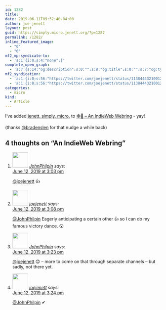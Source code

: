 ```yaml
---
id: 1282
title: 
date: 2019-06-11T09:52:40-04:00
author: joe jenett
layout: post
guid: https://simply.micro.jenett.org/?p=1282
permalink: /1282/
inline_featured_image:
  - "0"
  - "0"
mf2_mp-syndicate-to:
  - 'a:1:{i:0;s:4:"none";}'
complete_open_graph:
  - 'a:7:{s:14:"og:description";s:0:"";s:8:"og:title";s:0:"";s:7:"og:type";s:0:"";s:12:"twitter:card";s:7:"summary";s:15:"twitter:creator";s:0:"";s:19:"twitter:description";s:0:"";s:8:"og:image";s:0:"";}'
mf2_syndication:
  - 'a:1:{i:0;s:56:"https://twitter.com/joejenett/status/1138444321001222145";}'
  - 'a:1:{i:0;s:56:"https://twitter.com/joejenett/status/1138444321001222145";}'
categories:
  - micro
kind:
  - Article
---
```

I’ve added [jenett. simply. micro.](https://simply.micro.jenett.org/) to [🕸💍 – An IndieWeb Webring](https://xn--sr8hvo.ws/) - yay!  
 
(thanks [@bradenslen](https://micro.blog/bradenslen) for that nudge a while back)

<h2 id="comments-title">4 thoughts on “<span>An IndieWeb Webring</span>”		</h2>


<ol class="commentlist">
<li class="comment even thread-even depth-1 u-comment h-cite h-entry p-comment" id="li-comment-407">
<article id="comment-407" class="comment " itemprop="comment" itemscope="" itemtype="http://schema.org/Comment">
<footer>
<address class="comment-author p-author author vcard hcard h-card" itemprop="creator" itemscope="" itemtype="http://schema.org/Person">
<img alt="" src="https://micro.blog/JohnPhilpin/avatar.jpg" srcset="https://micro.blog/JohnPhilpin/avatar.jpg 2x" class="avatar avatar-50 photo avatar-default local-avatar u-photo" itemprop="image" loading="lazy" width="50" height="50">				<cite class="fn p-name" itemprop="name"><a href="https://micro.blog/JohnPhilpin" rel="external nofollow ugc" class="u-url url">JohnPhilpin</a></cite> <span class="says">says:</span>					</address>
<!-- .comment-author .vcard -->

<div class="comment-meta commentmetadata">
<a href="https://micro.blog/JohnPhilpin/4011957"><time class="updated published dt-updated dt-published" datetime="2019-06-12T15:03:57-04:00" itemprop="datePublished dateModified dateCreated">
June 12, 2019 at 3:03 pm						</time></a>
</div>
<!-- .comment-meta .commentmetadata -->
</footer>

<div class="comment-content e-content p-summary p-name" itemprop="text name description">
<p><a href="https://micro.blog/joejenett" rel="nofollow ugc">@joejenett</a> 👍</p>
</div>

<div class="reply">
</div>
<!-- .reply -->
</article><!-- #comment-## -->
</li>
<!-- #comment-## -->
<li class="comment odd alt thread-odd thread-alt depth-1 u-comment h-cite h-entry p-comment" id="li-comment-408">
<article id="comment-408" class="comment " itemprop="comment" itemscope="" itemtype="http://schema.org/Comment">
<footer>
<address class="comment-author p-author author vcard hcard h-card" itemprop="creator" itemscope="" itemtype="http://schema.org/Person">
<img alt="" src="https://micro.blog/joejenett/avatar.jpg" srcset="https://micro.blog/joejenett/avatar.jpg 2x" class="avatar avatar-50 photo avatar-default local-avatar u-photo" itemprop="image" loading="lazy" width="50" height="50">				<cite class="fn p-name" itemprop="name"><a href="https://micro.blog/joejenett" rel="external nofollow ugc" class="u-url url">joejenett</a></cite> <span class="says">says:</span>					</address>
<!-- .comment-author .vcard -->

<div class="comment-meta commentmetadata">
<a href="https://micro.blog/joejenett/4011991"><time class="updated published dt-updated dt-published" datetime="2019-06-12T15:08:06-04:00" itemprop="datePublished dateModified dateCreated">
June 12, 2019 at 3:08 pm						</time></a>
</div>
<!-- .comment-meta .commentmetadata -->
</footer>

<div class="comment-content e-content p-summary p-name" itemprop="text name description">
<p><a href="https://micro.blog/JohnPhilpin" rel="nofollow ugc">@JohnPhilpin</a> Eagerly anticipating a certain other 👍 so I can do my famous victory dance. 😮</p>
</div>

<div class="reply">
</div>
<!-- .reply -->
</article><!-- #comment-## -->
</li>
<!-- #comment-## -->
<li class="comment even thread-even depth-1 u-comment h-cite h-entry p-comment" id="li-comment-410">
<article id="comment-410" class="comment " itemprop="comment" itemscope="" itemtype="http://schema.org/Comment">
<footer>
<address class="comment-author p-author author vcard hcard h-card" itemprop="creator" itemscope="" itemtype="http://schema.org/Person">
<img alt="" src="https://micro.blog/JohnPhilpin/avatar.jpg" srcset="https://micro.blog/JohnPhilpin/avatar.jpg 2x" class="avatar avatar-50 photo avatar-default local-avatar u-photo" itemprop="image" loading="lazy" width="50" height="50">				<cite class="fn p-name" itemprop="name"><a href="https://micro.blog/JohnPhilpin" rel="external nofollow ugc" class="u-url url">JohnPhilpin</a></cite> <span class="says">says:</span>					</address>
<!-- .comment-author .vcard -->

<div class="comment-meta commentmetadata">
<a href="https://micro.blog/JohnPhilpin/4012069"><time class="updated published dt-updated dt-published" datetime="2019-06-12T15:23:24-04:00" itemprop="datePublished dateModified dateCreated">
June 12, 2019 at 3:23 pm						</time></a>
</div>
<!-- .comment-meta .commentmetadata -->
</footer>

<div class="comment-content e-content p-summary p-name" itemprop="text name description">
<p><a href="https://micro.blog/joejenett" rel="nofollow ugc">@joejenett</a>  😊 – more to come on that through separate channels – but sadly, not there yet.</p>
</div>

<div class="reply">
</div>
<!-- .reply -->
</article><!-- #comment-## -->
</li>
<!-- #comment-## -->
<li class="comment odd alt thread-odd thread-alt depth-1 u-comment h-cite h-entry p-comment" id="li-comment-409">
<article id="comment-409" class="comment " itemprop="comment" itemscope="" itemtype="http://schema.org/Comment">
<footer>
<address class="comment-author p-author author vcard hcard h-card" itemprop="creator" itemscope="" itemtype="http://schema.org/Person">
<img alt="" src="https://micro.blog/joejenett/avatar.jpg" srcset="https://micro.blog/joejenett/avatar.jpg 2x" class="avatar avatar-50 photo avatar-default local-avatar u-photo" itemprop="image" loading="lazy" width="50" height="50">				<cite class="fn p-name" itemprop="name"><a href="https://micro.blog/joejenett" rel="external nofollow ugc" class="u-url url">joejenett</a></cite> <span class="says">says:</span>					</address>
<!-- .comment-author .vcard -->

<div class="comment-meta commentmetadata">
<a href="https://micro.blog/joejenett/4012070"><time class="updated published dt-updated dt-published" datetime="2019-06-12T15:24:07-04:00" itemprop="datePublished dateModified dateCreated">
June 12, 2019 at 3:24 pm						</time></a>
</div>
<!-- .comment-meta .commentmetadata -->
</footer>

<div class="comment-content e-content p-summary p-name" itemprop="text name description">
<p><a href="https://micro.blog/JohnPhilpin" rel="nofollow ugc">@JohnPhilpin</a>  ✔</p></div></article></li></ol>